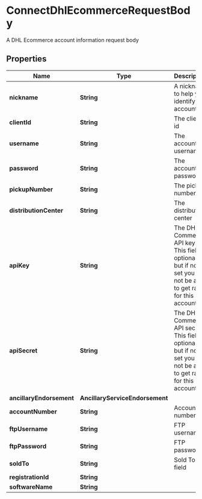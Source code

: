 

# ConnectDhlEcommerceRequestBody

A DHL Ecommerce account information request body

## Properties

| Name | Type | Description | Notes |
|------------ | ------------- | ------------- | -------------|
|**nickname** | **String** | A nickname to help you identify this account |  |
|**clientId** | **String** | The client id |  |
|**username** | **String** | The account username |  |
|**password** | **String** | The account password |  |
|**pickupNumber** | **String** | The pickup number |  |
|**distributionCenter** | **String** | The distribution center |  |
|**apiKey** | **String** | The DHL E-Commerce API key. This field is optional, but if not set you will not be able to get rates for this account.  |  [optional] |
|**apiSecret** | **String** | The DHL E-Commerce API secret. This field is optional, but if not set you will not be able to get rates for this account.  |  [optional] |
|**ancillaryEndorsement** | **AncillaryServiceEndorsement** |  |  [optional] |
|**accountNumber** | **String** | Account number |  [optional] |
|**ftpUsername** | **String** | FTP username |  [optional] |
|**ftpPassword** | **String** | FTP password |  [optional] |
|**soldTo** | **String** | Sold To field |  [optional] |
|**registrationId** | **String** |  |  [optional] |
|**softwareName** | **String** |  |  [optional] |



